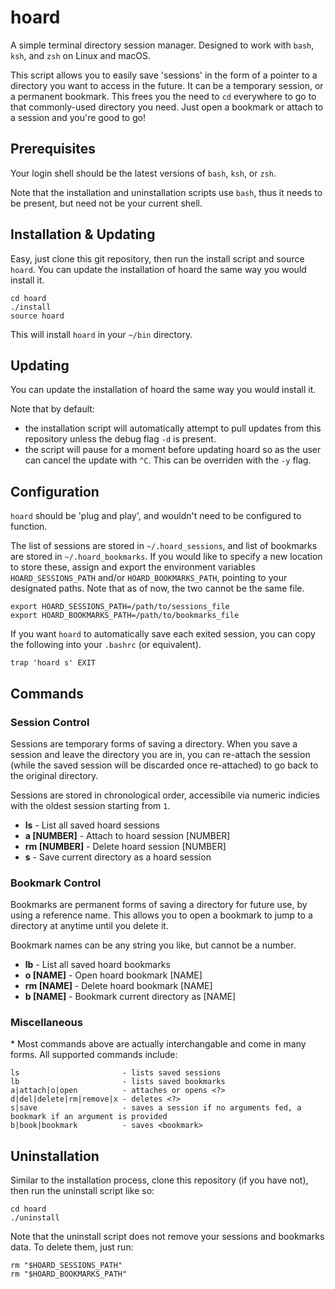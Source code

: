 # hoard

A simple terminal directory session manager. Designed to work with `bash`, `ksh`, and `zsh` on Linux and macOS.

This script allows you to easily save 'sessions' in the form of a pointer to a directory you want to access in the future. It can be a temporary session, or a permanent bookmark. This frees you the need to `cd` everywhere to go to that commonly-used directory you need. Just open a bookmark or attach to a session and you're good to go!


## Prerequisites

Your login shell should be the latest versions of `bash`, `ksh`, or `zsh`.

Note that the installation and uninstallation scripts use `bash`, thus it needs to be present, but need not be your current shell.

## Installation & Updating
Easy, just clone this git repository, then run the install script and source `hoard`. You can update the installation of hoard the same way you would install it.

```
cd hoard
./install
source hoard
```

This will install `hoard` in your `~/bin` directory.

## Updating
You can update the installation of hoard the same way you would install it.

Note that by default: 
- the installation script will automatically attempt to pull updates from this repository unless the debug flag `-d` is present. 
- the script will pause for a moment before updating hoard so as the user can cancel the update with `^C`. This can be overriden with the `-y` flag.

## Configuration
`hoard` should be 'plug and play', and wouldn't need to be configured to function.

The list of sessions are stored in `~/.hoard_sessions`, and list of bookmarks are stored in `~/.hoard_bookmarks`. If you would like to specify a new location to store these, assign and export the environment variables `HOARD_SESSIONS_PATH` and/or `HOARD_BOOKMARKS_PATH`, pointing to your designated paths. Note that as of now, the two cannot be the same file.
```
export HOARD_SESSIONS_PATH=/path/to/sessions_file
export HOARD_BOOKMARKS_PATH=/path/to/bookmarks_file
```

If you want `hoard` to automatically save each exited session, you can copy the following into your `.bashrc` (or equivalent).
```
trap 'hoard s' EXIT
```

## Commands
### Session Control
Sessions are temporary forms of saving a directory. When you save a session and leave the directory you are in, you can re-attach the session (while the saved session will be discarded once re-attached) to go back to the original directory.

Sessions are stored in chronological order, accessibile via numeric indicies with the oldest session starting from `1`.

- **ls** - List all saved hoard sessions
- **a  [NUMBER]** - Attach to hoard session [NUMBER]
- **rm [NUMBER]** - Delete hoard session [NUMBER]
- **s**  - Save current directory as a hoard session

### Bookmark Control
Bookmarks are permanent forms of saving a directory for future use, by using a reference name. This allows you to open a bookmark to jump to a directory at anytime until you delete it.

Bookmark names can be any string you like, but cannot be a number.

- **lb** - List all saved hoard bookmarks
- **o  [NAME]** - Open hoard bookmark [NAME]
- **rm [NAME]** - Delete hoard bookmark [NAME]
- **b  [NAME]** - Bookmark current directory as [NAME]

### Miscellaneous
\* Most commands above are actually interchangable and come in many forms. All supported commands include:

```
ls                       - lists saved sessions
lb                       - lists saved bookmarks
a|attach|o|open          - attaches or opens <?>
d|del|delete|rm|remove|x - deletes <?>
s|save                   - saves a session if no arguments fed, a bookmark if an argument is provided
b|book|bookmark          - saves <bookmark>
```

## Uninstallation
Similar to the installation process, clone this repository (if you have not), then run the uninstall script like so:
```
cd hoard
./uninstall
```

Note that the uninstall script does not remove your sessions and bookmarks data. To delete them, just run:

```
rm "$HOARD_SESSIONS_PATH"
rm "$HOARD_BOOKMARKS_PATH"
```

